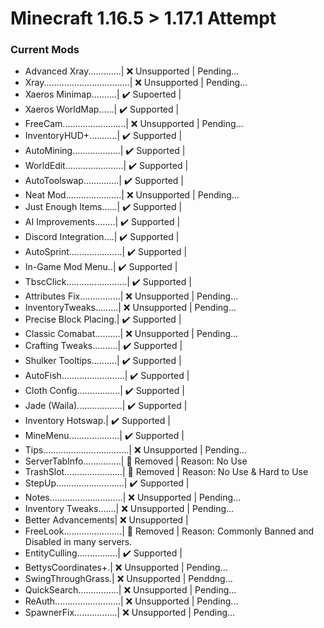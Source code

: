 # Minecraft 1.16.5 > 1.17.1 Attempt
### Current Mods
- Advanced Xray.............| ❌ Unsupported |
  Pending...
- Xray..................................| ❌ Unsupported |
  Pending...
- Xaeros Minimap..........| ✔️ Supoerted   |
- Xaeros WorldMap......| ✔️ Supported   |
- FreeCam.........................| ❌ Unsupported |
  Pending...
- InventoryHUD+...........| ✔️ Supported   |
- AutoMining...................| ✔️ Supported   |
- WorldEdit.......................| ✔️ Supported   |
- AutoToolswap..............| ✔️ Supported   |
- Neat Mod......................| ❌ Unsupported |
  Pending...
- Just Enough Items......| ✔️ Supported   |
- AI Improvements........| ✔️ Supported   |
- Discord Integration....| ✔️ Supported   |
- AutoSprint.....................| ✔️ Supported   |
- In-Game Mod Menu..| ✔️ Supported   |
- TbscClick........................| ✔️ Supported   |
- Attributes Fix................| ❌ Unsupported |
  Pending...
- InventoryTweaks.........| ❌ Unsupported |
  Pending...
- Precise Block Placing.| ✔️ Supported |
- Classic Comabat..........| ❌ Unsupported |
  Pending...
- Crafting Tweaks..........| ✔️ Supported |
- Shulker Tooltips..........| ✔️ Supported |
- AutoFish.........................| ✔️ Supported |
- Cloth Config.................| ✔️ Supported |
- Jade (Waila)..................| ✔️ Supported |
- Inventory Hotswap.| ✔️ Supported |
- MineMenu....................| ✔️ Supported |
- Tips..................................| ❌ Unsupported |
  Pending...
- ServerTabInfo...............| 🚫 Removed | Reason: No Use
- TrashSlot.......................| 🚫 Removed | Reason: No Use & Hard to Use
- StepUp...........................| ✔️ Supported |
- Notes.............................| ❌ Unsupported |
  Pending...
- Inventory Tweaks.......| ❌ Unsupported |
  Pending...
- Better Advancements| ❌ Unsupported |
- FreeLook.......................| 🚫 Removed | Reason: Commonly Banned and Disabled in many servers.
- EntityCulling................| ✔️ Supported |
- BettysCoordinates+.| ❌ Unsupported |
  Pending...
- SwingThroughGrass.| ❌ Unsupported |
  Penddng...
- QuickSearch................| ❌ Unsupported |
  Pending...
- ReAuth..........................| ❌ Unsupported |
  Pending...
- SpawnerFix.................| ❌ Unsupported |
  Pending...

